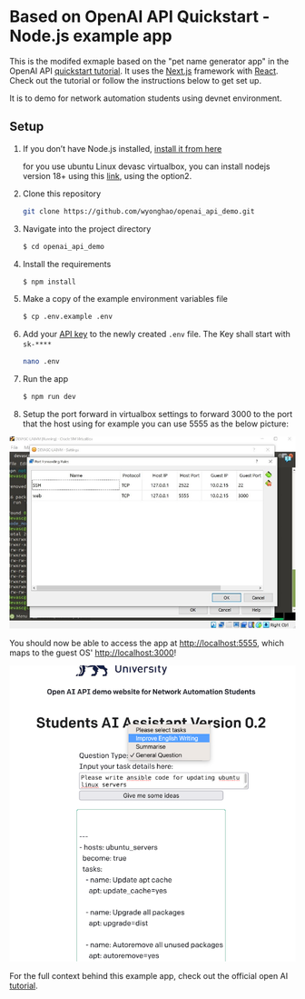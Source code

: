 # Based on OpenAI API Quickstart - Node.js example app

This is the modifed exmaple based on the "pet name generator app" in the OpenAI API [quickstart tutorial](https://beta.openai.com/docs/quickstart). It uses the [Next.js](https://nextjs.org/) framework with [React](https://reactjs.org/). Check out the tutorial or follow the instructions below to get set up.

It is to demo for network automation students using devnet environment.

## Setup

1. If you don’t have Node.js installed, [install it from here](https://nodejs.org/en/)
      
    for you use ubuntu Linux devasc virtualbox, you can install nodejs version 18+ using this [link](https://www.digitalocean.com/community/tutorials/how-to-install-node-js-on-ubuntu-22-04), using the option2.

2. Clone this repository
   ```bash
   git clone https://github.com/wyonghao/openai_api_demo.git
   ```

3. Navigate into the project directory

   ```bash
   $ cd openai_api_demo
   ```

4. Install the requirements

   ```bash
   $ npm install
   ```

5. Make a copy of the example environment variables file

   ```bash
   $ cp .env.example .env
   ```

6. Add your [API key](https://beta.openai.com/account/api-keys) to the newly created `.env` file. The Key shall start with `sk-****`
      
   ```bash
   nano .env
   ```
      
7. Run the app

   ```bash
   $ npm run dev
   ```

8. Setup the port forward in virtualbox settings to forward 3000 to the port that the host using for example you can use 5555 as the below picture:

![Screenshot](public/virtualboxportforwarding.JPG?raw=true "portforwarding in virtualbox")

You should now be able to access the app at [http://localhost:5555](http://localhost:5555), which maps to the guest OS' [http://localhost:3000](http://localhost:3000)! 

![website](public/openaibcudemo.png?raw=true "web demo")

For the full context behind this example app, check out the official open AI [tutorial](https://beta.openai.com/docs/quickstart).

